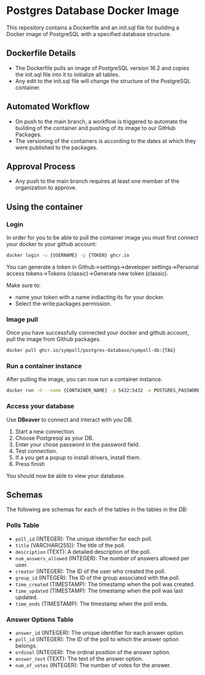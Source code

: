 # Postgres Database Docker Image

This repository contains a Dockerfile and an init.sql file for building a Docker image of PostgreSQL with a specified database structure.

## Dockerfile Details

- The Dockerfile pulls an image of PostgreSQL version 16.2 and copies the init.sql file into it to initialize all tables.
- Any edit to the init.sql file will change the structure of the PostgreSQL container.

## Automated Workflow

- On push to the main branch, a workflow is triggered to automate the building of the container and pushing of its image to our GitHub Packages.
- The versioning of the containers is according to the dates at which they were published to the packages.

## Approval Process

- Any push to the main branch requires at least one member of the organization to approve.

## Using the container

### Login

In order for you to be able to pull the container image you must first connect your docker to your github account:

```bash
docker login -u {USERNAME} -p {TOKEN} ghcr.io
```

You can generate a token in Github->settings->developer settings->Personal access tokens->Tokens (classic)->Generate new token (classic).

Make sure to:

- name your token with a name indiacting its for your docker.
- Select the write:packages permission.

### Image pull

Once you have successfully connected your docker and github account, pull the image from Github packages.

```bash
docker pull ghcr.io/sympoll/postgres-database/sympoll-db:{TAG}
```

### Run a container instance

After pulling the image, you can now run a container instance.

```bash
docker run -d --name {CONTAINER_NAME} -p 5432:5432 -e POSTGRES_PASSWORD={PASSWORD} {IMAGE_HASH}
```

### Access your database

Use **DBeaver** to connect and interact with you DB.

1) Start a new connection.
2) Choose Postgresql as your DB.
3) Enter your chose password in the password field.
4) Test connection.
5) If a you get a popup to install drivers, install them.
6) Press finish

You should now be able to view your database.

## Schemas

The following are schemas for each of the tables in the tables in the DB:

### Polls Table

- `poll_id` (INTEGER): The unique identifier for each poll.
- `title` (VARCHAR(255)): The title of the poll.
- `description` (TEXT): A detailed description of the poll.
- `num_answers_allowed` (INTEGER): The number of answers allowed per user.
- `creator` (INTEGER): The ID of the user who created the poll.
- `group_id` (INTEGER): The ID of the group associated with the poll.
- `time_created` (TIMESTAMP): The timestamp when the poll was created.
- `time_updated` (TIMESTAMP): The timestamp when the poll was last updated.
- `time_ends` (TIMESTAMP): The timestamp when the poll ends.

### Answer Options Table

- `answer_id` (INTEGER): The unique identifier for each answer option.
- `poll_id` (INTEGER): The ID of the poll to which the answer option belongs.
- `ordinal` (INTEGER): The ordinal position of the answer option.
- `answer_text` (TEXT): The text of the answer option.
- `num_of_votes` (INTEGER): The number of votes for the answer.
